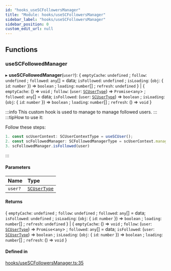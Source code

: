 ```yaml
---
id: "hooks_useSCFollowersManager"
title: "Module: hooks/useSCFollowersManager"
sidebar_label: "hooks/useSCFollowersManager"
sidebar_position: 0
custom_edit_url: null
---
```


## Functions

### useSCFollowedManager

▸ **useSCFollowedManager**(`user?`): { `emptyCache`: `undefined` ; `follow`: `undefined` ; `followed`: `any`[] = data; `isFollowed`: `undefined` ; `isLoading`: (`obj`: { `id`: `number`  }) => `boolean` ; `loading`: `number`[] ; `refresh`: `undefined`  } \| { `emptyCache`: () => `void` ; `follow`: (`user`: [`SCUserType`](../interfaces/types_user.SCUserType)) => `Promise`<`any`\> ; `followed`: `any`[] = data; `isFollowed`: (`user`: [`SCUserType`](../interfaces/types_user.SCUserType)) => `boolean` ; `isLoading`: (`obj`: { `id`: `number`  }) => `boolean` ; `loading`: `number`[] ; `refresh`: () => `void`  }

:::info
This custom hook is used to manage to manage followed users.
:::
:::tipHow to use it:

Follow these steps:
```jsx
1. const scUserContext: SCUserContextType = useSCUser();
2. const scFollowedManager: SCFollowedManagerType = scUserContext.manager.followed;
3. scFollowedManager.isFollowed(user)
```
:::

#### Parameters

| Name | Type |
| :------ | :------ |
| `user?` | [`SCUserType`](../interfaces/types_user.SCUserType) |

#### Returns

{ `emptyCache`: `undefined` ; `follow`: `undefined` ; `followed`: `any`[] = data; `isFollowed`: `undefined` ; `isLoading`: (`obj`: { `id`: `number`  }) => `boolean` ; `loading`: `number`[] ; `refresh`: `undefined`  } \| { `emptyCache`: () => `void` ; `follow`: (`user`: [`SCUserType`](../interfaces/types_user.SCUserType)) => `Promise`<`any`\> ; `followed`: `any`[] = data; `isFollowed`: (`user`: [`SCUserType`](../interfaces/types_user.SCUserType)) => `boolean` ; `isLoading`: (`obj`: { `id`: `number`  }) => `boolean` ; `loading`: `number`[] ; `refresh`: () => `void`  }

#### Defined in

[hooks/useSCFollowersManager.ts:35](https://github.com/selfcommunity/community-ui/blob/3d68cce/packages/sc-core/src/hooks/useSCFollowersManager.ts#L35)
